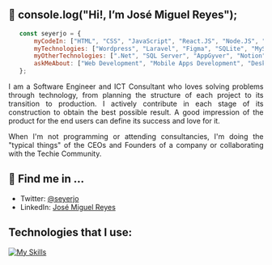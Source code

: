 ## 👋 console.log("Hi!, I’m José Miguel Reyes");
```javascript
   const seyerjo = {
       myCodeIn: ["HTML", "CSS", "JavaScript", "React.JS", "Node.JS", "Next.JS", "PHP", "C#", "Python"],
       myTechnologies: ["Wordpress", "Laravel", "Figma", "SQLite", "MySQL", "MongoDB", "PostgreSQL"],
       myOtherTechnologies: [".Net", "SQL Server", "AppGyver", "Notion", "Linux", "Bash Shell", "Git", "Github"],
       askMeAbout: ["Web Development", "Mobile Apps Development", "Desktop Applications Development", "ICT"],
   };
```
<p align="justify">
I am a Software Engineer and ICT Consultant who loves solving problems through technology, from planning the structure of each project to its transition to production. I actively contribute in each stage of its construction to obtain the best possible result. A good impression of the product for the end users can define its success and love for it.
</p>
<p align="justify">
When I'm not programming or attending consultancies, I'm doing the "typical things" of the CEOs and Founders of a company or collaborating with the Techie Community.
</p>

## 📲 Find me in ...
- Twitter: [@seyerjo](https://twitter.com/seyerjo "@seyerjo")
- LinkedIn: [José Miguel Reyes](https://www.linkedin.com/in/josem-reyes "José Miguel Reyes")
## Technologies that I use:
[![My Skills](https://skills.thijs.gg/icons?i=html,css,js,react,nodejs,nextjs,php,laravel,wordpress,cs,dotnet,python,sqlite,mysql,mongodb,postgres,figma,linux,bash,git,github)](https://skills.thijs.gg)
